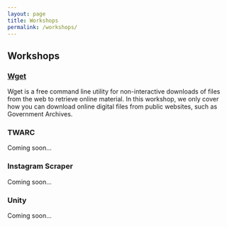 ```yaml
---
layout: page
title: Workshops
permalink: /workshops/
---
```

## Workshops

### [Wget](/toolkit/workshops/wget/)
Wget is a free command line utility for non-interactive downloads of files from the web to retrieve online material. In this workshop, we only cover how you can download online digital files from public websites, such as Government Archives.

### TWARC
Coming soon...

### Instagram Scraper
Coming soon...

### Unity
Coming soon...